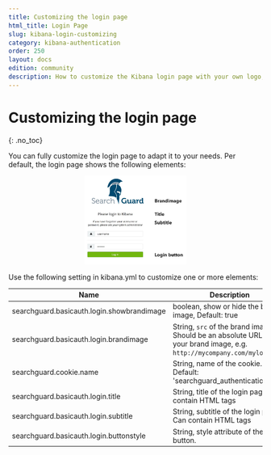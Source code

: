 ```yaml
---
title: Customizing the login page
html_title: Login Page
slug: kibana-login-customizing
category: kibana-authentication
order: 250
layout: docs
edition: community
description: How to customize the Kibana login page with your own logo, corporate identity and messages.
---
```

<!---
Copyright 2019 floragunn GmbH
-->

# Customizing the login page
{: .no_toc}

You can fully customize the login page to adapt it to your needs. Per default, the login page shows the following elements:

<p align="center">
<img src="
kibana_customize_login.jpg" style="width: 40%" class="md_image"/>
</p>

Use the following setting in kibana.yml to customize one or more elements:

| Name | Description |
|---|---|
| searchguard.basicauth.login.showbrandimage | boolean, show or hide the brand image, Default: true|
| searchguard.basicauth.login.brandimage | String, `src` of the brand image. Should be an absolute URL to your brand image, e.g. `http://mycompany.com/mylogo.jpg`.|
| searchguard.cookie.name | String, name of the cookie. Default: 'searchguard_authentication' |
| searchguard.basicauth.login.title | String, title of the login page. Can contain HTML tags|
| searchguard.basicauth.login.subtitle | String, subtitle of the login page. . Can contain HTML tags|
| searchguard.basicauth.login.buttonstyle | String, style attribute of the login button. |